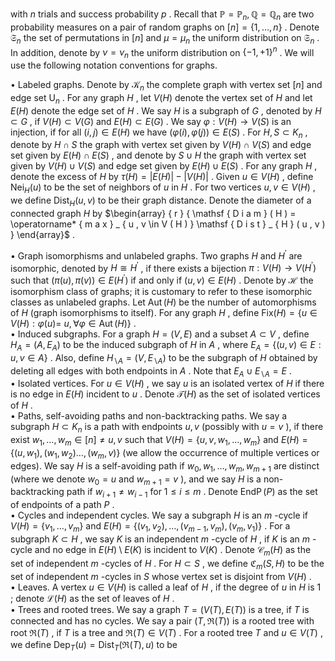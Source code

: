 with $n$ trials and success probability $p$ . Recall that $\mathbb { P } = \mathbb { P } _ { n } , \mathbb { Q } = \mathbb { Q } _ { n }$ are two probability measures on a pair of random graphs on $[ n ] = \{ 1 , \dots , n \}$ . Denote ${ \mathfrak { S } } _ { n }$ the set of permutations in $[ n ]$ and $\mu = \mu _ { n }$ the uniform distribution on ${ \mathfrak { S } } _ { n }$ . In addition, denote by $\nu = \nu _ { n }$ the uniform distribution on $\{ - 1 , + 1 \} ^ { n }$ . We will use the following notation conventions for graphs.  

• Labeled graphs. Denote by $\textstyle { \mathcal { K } } _ { n }$ the complete graph with vertex set $[ n ]$ and edge set $\mathrm { U } _ { n }$ . For any graph $H$ , let $V ( H )$ denote the vertex set of $H$ and let $E ( H )$ denote the edge set of $H$ . We say $H$ is a subgraph of $G$ , denoted by $H \subset G$ , if $V ( H ) \subset V ( G )$ and $E ( H ) \subset E ( G )$ . We say $\varphi : V ( H ) \to V ( S )$ is an injection, if for all $( i , j ) \in E ( H )$ we have $( \varphi ( i ) , \varphi ( j ) ) \in E ( S )$ . For $H , S \subset K _ { n }$ , denote by $H \cap S$ the graph with vertex set given by $V ( H ) \cap V ( S )$ and edge set given by $E ( H ) \cap E ( S )$ , and denote by $S \cup H$ the graph with vertex set given by $V ( H ) \cup V ( S )$ and edge set given by $E ( H ) \cup E ( S )$ . For any graph $H$ , denote the excess of $H$ by $\tau ( H ) = | E ( H ) | - | V ( H ) |$ . Given $u \in V ( H )$ , define ${ \mathsf { N e i } } _ { H } ( u )$ to be the set of neighbors of $u$ in $H$ . For two vertices $u , v \in V ( H )$ , we define $\mathsf { D i s t } _ { H } ( u , v )$ to be their graph distance. Denote the diameter of a connected graph $H$ by $\begin{array} { r } { \mathsf { D i a m } ( H ) = \operatorname* { m a x } _ { u , v \in V ( H ) } \mathsf { D i s t } _ { H } ( u , v ) } \end{array}$ .  

• Graph isomorphisms and unlabeled graphs. Two graphs $H$ and $H ^ { \prime }$ are isomorphic, denoted by $H \cong H ^ { \prime }$ , if there exists a bijection $\pi : V ( H ) \to V ( H ^ { \prime } )$ such that $( \pi ( u ) , \pi ( v ) ) \in E ( H ^ { \prime } )$ if and only if $( u , v ) \in E ( H )$ . Denote by $\mathcal { H }$ the isomorphism class of graphs; it is customary to refer to these isomorphic classes as unlabeled graphs. Let $\operatorname { A u t } ( H )$ be the number of automorphisms of $H$ (graph isomorphisms to itself). For any graph $H$ , define $\mathsf { F i x } ( H ) = \{ u \in V ( H ) : \varphi ( u ) =$ $u , \forall \varphi \in \operatorname { A u t } ( H ) \}$ .   
• Induced subgraphs. For a graph $H = ( V , E )$ and a subset $A \subset V$ , define $H _ { A } = ( A , E _ { A } )$ to be the induced subgraph of $H$ in $A$ , where $E _ { A } = \{ ( u , v ) \in E : u , v \in A \}$ . Also, define $H _ { \backslash A } = ( V , E _ { \backslash A } )$ to be the subgraph of $H$ obtained by deleting all edges with both endpoints in $A$ . Note that $E _ { A } \cup E _ { \backslash A } = E$ .   
• Isolated vertices. For $u \in V ( H )$ , we say $u$ is an isolated vertex of $H$ if there is no edge in $E ( H )$ incident to $u$ . Denote $\mathcal { T } ( H )$ as the set of isolated vertices of $H$ .   
• Paths, self-avoiding paths and non-backtracking paths. We say a subgraph $H \subset K _ { n }$ is a path with endpoints $u , v$ (possibly with $u = v$ ), if there exist $w _ { 1 } , \ldots , w _ { m } \in [ n ] \neq u , v$ such that $V ( H ) = \left\{ u , v , w _ { 1 } , \dots , w _ { m } \right\}$ and $E ( H ) = \{ ( u , w _ { 1 } ) , ( w _ { 1 } , w _ { 2 } ) \dots , ( w _ { m } , v ) \}$ (we allow the occurrence of multiple vertices or edges). We say $H$ is a self-avoiding path if $w _ { 0 } , w _ { 1 } , \dots , w _ { m } , w _ { m + 1 }$ are distinct (where we denote $w _ { 0 } = u$ and $w _ { m + 1 } = v$ ), and we say $H$ is a non-backtracking path if $w _ { i + 1 } \neq w _ { i - 1 }$ for $1 \leq i \leq m$ . Denote $\operatorname { E n d P } ( P )$ as the set of endpoints of a path $P$ .   
• Cycles and independent cycles. We say a subgraph $H$ is an $m$ -cycle if $V ( H ) = \{ v _ { 1 } , \ldots , v _ { m } \}$ and $E ( H ) = \{ ( v _ { 1 } , v _ { 2 } ) , \dots , ( v _ { m - 1 } , v _ { m } ) , ( v _ { m } , v _ { 1 } ) \}$ . For a subgraph $K \subset H$ , we say $K$ is an independent $m$ -cycle of $H$ , if $K$ is an $m$ -cycle and no edge in $E ( H ) \setminus E ( K )$ is incident to $V ( K )$ . Denote $\mathcal { C } _ { m } ( H )$ as the set of independent $m$ -cycles of $H$ . For $H \subset S$ , we define ${ \mathfrak { C } } _ { m } ( S , H )$ to be the set of independent $m$ -cycles in $S$ whose vertex set is disjoint from $V ( H )$ .   
• Leaves. A vertex $u \in V ( H )$ is called a leaf of $H$ , if the degree of $u$ in $H$ is $1$ ; denote $\mathcal { L } ( H )$ as the set of leaves of $H$ .   
• Trees and rooted trees. We say a graph $T = ( V ( T ) , E ( T ) )$ is a tree, if $T$ is connected and has no cycles. We say a pair $( T , \Re ( T ) )$ is a rooted tree with root $\Re ( T )$ , if $T$ is a tree and $\Re ( T ) \in V ( T )$ . For a rooted tree $T$ and $u \in V ( T )$ , we define $\mathsf { D e p } _ { T } ( u ) = \mathsf { D i s t } _ { T } ( \mathfrak { R } ( T ) , u )$ to be  